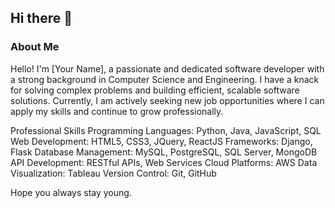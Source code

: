 ## Hi there 👋

<!--
**zhumengzhiren/zhumengzhiren** is a ✨ _special_ ✨ repository because its `README.md` (this file) appears on your GitHub profile.
-->

### About Me
Hello! I'm [Your Name], a passionate and dedicated software developer with a strong background in Computer Science and Engineering. I have a knack for solving complex problems and building efficient, scalable software solutions. Currently, I am actively seeking new job opportunities where I can apply my skills and continue to grow professionally.

Professional Skills
Programming Languages: Python, Java, JavaScript, SQL
Web Development: HTML5, CSS3, JQuery, ReactJS
Frameworks: Django, Flask
Database Management: MySQL, PostgreSQL, SQL Server, MongoDB
API Development: RESTful APIs, Web Services
Cloud Platforms: AWS
Data Visualization: Tableau
Version Control: Git, GitHub

Hope you always stay young.

